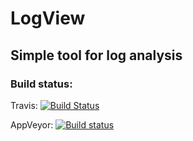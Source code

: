 # LogView
## Simple tool for log analysis

### Build status:
Travis: [![Build Status](https://travis-ci.org/radx64/LogView.svg?branch=master)](https://travis-ci.org/radx64/LogView)

AppVeyor: [![Build status](https://ci.appveyor.com/api/projects/status/grhss8fi9a54p842/branch/master?svg=true)](https://ci.appveyor.com/project/radx64/logview/branch/master)
